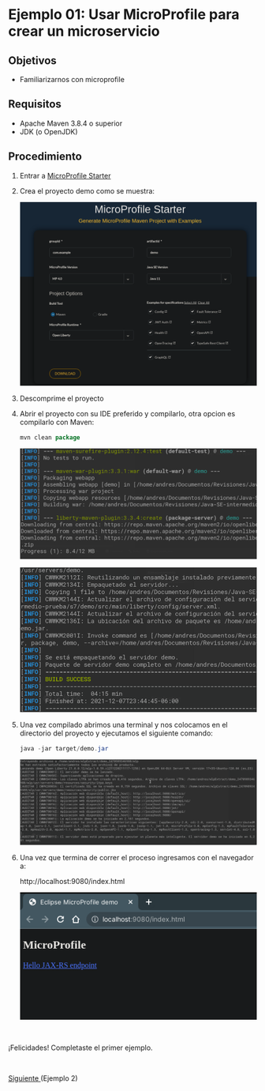 # Ejemplo 01: Usar MicroProfile para crear un microservicio

## Objetivos
* Familiarizarnos con microprofile

## Requisitos

- Apache Maven 3.8.4 o superior
- JDK (o OpenJDK)

## Procedimiento

1. Entrar a [MicroProfile Starter](https://start.microprofile.io/) 

2. Crea el proyecto demo como se muestra:

    ![proyecto](img/img_01.png)

3. Descomprime el proyecto

4. Abrir el proyecto con su IDE preferido y compilarlo, otra opcion es compilarlo con Maven:

    ```java
    mvn clean package
    ```

    ![proyecto](img/img_03.png)

    ![proyecto](img/img_04.png)

5. Una vez compilado abrimos una terminal y nos colocamos en el directorio del proyecto y ejecutamos el siguiente comando:

    ```java
    java -jar target/demo.jar
    ```

    ![proyecto](img/img_05.png)

6. Una vez que termina de correr el proceso ingresamos con el navegador a:

    http://localhost:9080/index.html

    ![proyecto](img/img_06.png)

<br/>

¡Felicidades! Completaste el primer ejemplo.

<br/>

[Siguiente ](../Ejemplo-02/Readme.md)(Ejemplo 2)
